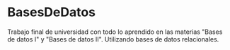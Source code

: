 # BasesDeDatos
Trabajo final de universidad con todo lo aprendido en las materias "Bases de datos I" y "Bases de datos II". Utilizando bases de datos relacionales.
